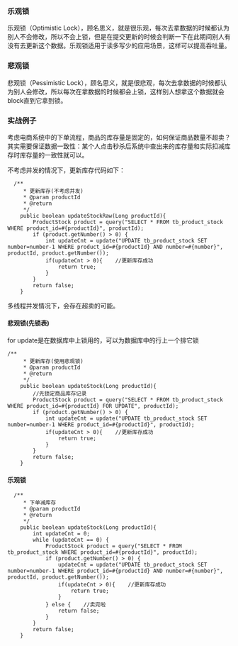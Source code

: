 ### 乐观锁

乐观锁（Optimistic Lock），顾名思义，就是很乐观，每次去拿数据的时候都认为别人不会修改，所以不会上锁，但是在提交更新的时候会判断一下在此期间别人有没有去更新这个数据。乐观锁适用于读多写少的应用场景，这样可以提高吞吐量。

### 悲观锁

悲观锁（Pessimistic Lock），顾名思义，就是很悲观，每次去拿数据的时候都认为别人会修改，所以每次在拿数据的时候都会上锁，这样别人想拿这个数据就会block直到它拿到锁。



### 实战例子

考虑电商系统中的下单流程，商品的库存量是固定的，如何保证商品数量不超卖？ 其实需要保证数据一致性：某个人点击秒杀后系统中查出来的库存量和实际扣减库存时库存量的一致性就可以。

不考虑并发的情况下，更新库存代码如下：

```
  /**
     * 更新库存(不考虑并发)
     * @param productId
     * @return
     */
    public boolean updateStockRaw(Long productId){
        ProductStock product = query("SELECT * FROM tb_product_stock WHERE product_id=#{productId}", productId);
        if (product.getNumber() > 0) {
            int updateCnt = update("UPDATE tb_product_stock SET number=number-1 WHERE product_id=#{productId} AND number=#{number}", productId, product.getNumber());
            if(updateCnt > 0){    //更新库存成功
                return true;
            }
        }
        return false;
    }
```



多线程并发情况下，会存在超卖的可能。

#### 悲观锁(先锁表)

for update是在数据库中上锁用的，可以为数据库中的行上一个排它锁

```
/**
     * 更新库存(使用悲观锁)
     * @param productId
     * @return
     */
    public boolean updateStock(Long productId){
        //先锁定商品库存记录
        ProductStock product = query("SELECT * FROM tb_product_stock WHERE product_id=#{productId} FOR UPDATE", productId);
        if (product.getNumber() > 0) {
            int updateCnt = update("UPDATE tb_product_stock SET number=number-1 WHERE product_id=#{productId}", productId);
            if(updateCnt > 0){    //更新库存成功
                return true;
            }
        }
        return false;
    }
```

#### 乐观锁

```
  /**
     * 下单减库存
     * @param productId
     * @return
     */
    public boolean updateStock(Long productId){
        int updateCnt = 0;
        while (updateCnt == 0) {
            ProductStock product = query("SELECT * FROM tb_product_stock WHERE product_id=#{productId}", productId);
            if (product.getNumber() > 0) {
                updateCnt = update("UPDATE tb_product_stock SET number=number-1 WHERE product_id=#{productId} AND number=#{number}", productId, product.getNumber());
                if(updateCnt > 0){    //更新库存成功
                    return true;
                }
            } else {    //卖完啦
                return false;
            }
        }
        return false;
    }
```

